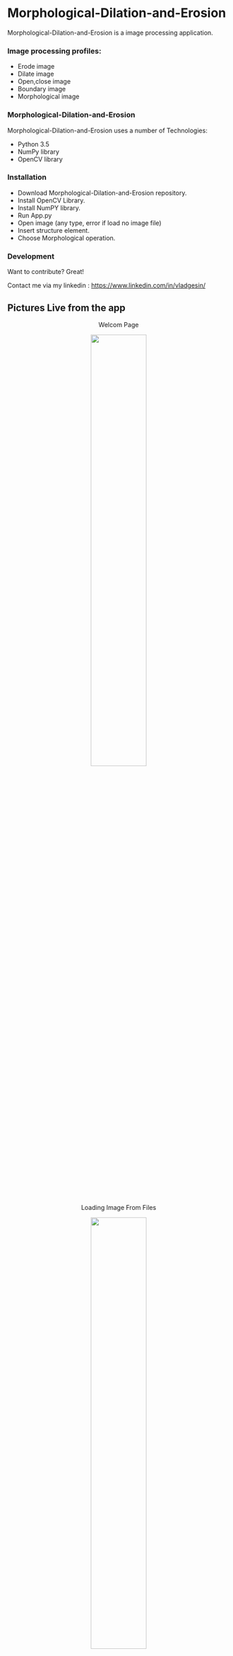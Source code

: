 # Morphological-Dilation-and-Erosion

Morphological-Dilation-and-Erosion is a image processing application.
### Image processing profiles:
  - Erode image
  - Dilate image
  - Open,close image
  - Boundary image
  - Morphological image

### Morphological-Dilation-and-Erosion

Morphological-Dilation-and-Erosion uses a number of Technologies:

* Python 3.5
* NumPy library
* OpenCV library

### Installation

* Download Morphological-Dilation-and-Erosion repository.
* Install OpenCV Library.
* Install NumPY library.
* Run App.py
* Open image (any type, error if load no image file)
* Insert structure element.
* Choose Morphological operation.

### Development

Want to contribute? Great!

Contact me via my linkedin : https://www.linkedin.com/in/vladgesin/

## Pictures Live from the app

   <p align="center">
  Welcom Page
  </p>
  <p align="center" width="100%">
    <img width="50%" src="https://i.ibb.co/vmKByZh/Screenshot-from-2020-09-03-23-30-10.png"> 
  </p>
  
  <p align="center">
  Loading Image From Files
  </p>
  <p align="center" width="100%">
    <img width="50%" src="https://i.ibb.co/9HQpWYY/Screenshot-from-2020-09-03-23-30-27.png"> 
  </p>

  <p align="center">
  Main Windows , Insert structure element.
  </p>
  <p align="center" width="100%">
    <img width="50%" src="https://i.ibb.co/TBjpwW6/Screenshot-from-2020-09-03-23-30-50.png"> 
  </p>
    
    
  <p align="center">
  Pictures Of Examples
  </p>
  

  
  <p  width="100%">
   <img width="40%"  src="https://i.ibb.co/23XwDZJ/Screenshot-from-2020-09-03-23-30-57.png"> 
   <img width="40%" src="https://i.ibb.co/LhLS0Cy/Screenshot-from-2020-09-03-23-35-48.png"> 
    <img width="40%" src="https://i.ibb.co/my9Ng8f/Screenshot-from-2020-09-03-23-35-02.png"> 
    <img width="40%" src="https://i.ibb.co/jwTKRJg/Screenshot-from-2020-09-03-23-34-03.png"> 
    <img width="40%" src="https://i.ibb.co/FqtjZgz/Screenshot-from-2020-09-03-23-31-07.png"> 
    <img width="40%" src="https://i.ibb.co/vLCj1Zz/Whats-App-Image-2020-09-05-at-14-02-01.jpg"> 
  </p>
  



#this project made by Daniel Shalom & Vlad Gasin
Algorithms in multimedia and machine learning in the Python environment course
